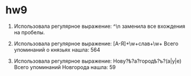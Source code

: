 # hw9

1) Использовала регулярное выражение: ^\n заменила все вхождения на пробелы.

2) Использовала регулярное выражение: [А-Я]+\w+слав+\w+ Всего упоминаний о князьях нашла: 564

3) Использовала регулярное выражение: Нову?ѣ?а?городѣ?ъ?(а|у|е) Всего упоминаний Новгорода нашла: 59
